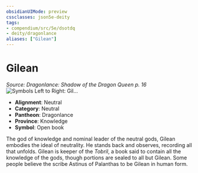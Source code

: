 ```yaml
---
obsidianUIMode: preview
cssclasses: json5e-deity
tags:
- compendium/src/5e/dsotdq
- deity/dragonlance
aliases: ["Gilean"]
---
```

# Gilean
*Source: Dragonlance: Shadow of the Dragon Queen p. 16* 
![Symbols Left to Right: Gil...](/2-Mechanics/CLI/deities/img/dsotdq-013-00-033-neutral-god-symbols.webp#symbol "Symbols Left to Right: Gilean, Chislev, and Lunitari")

- **Alignment**: Neutral
- **Category**: Neutral
- **Pantheon**: Dragonlance
- **Province**: Knowledge
- **Symbol**: Open book

The god of knowledge and nominal leader of the neutral gods, Gilean embodies the ideal of neutrality. He stands back and observes, recording all that unfolds. Gilean is keeper of the *Tobril*, a book said to contain all the knowledge of the gods, though portions are sealed to all but Gilean. Some people believe the scribe Astinus of Palanthas to be Gilean in human form.